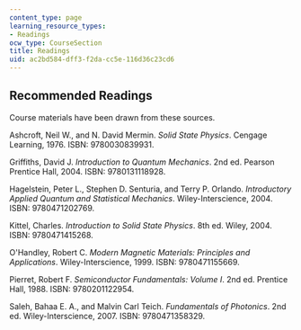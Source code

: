 ```yaml
---
content_type: page
learning_resource_types:
- Readings
ocw_type: CourseSection
title: Readings
uid: ac2bd584-dff3-f2da-cc5e-116d36c23cd6
---
```


Recommended Readings
--------------------

Course materials have been drawn from these sources.

Ashcroft, Neil W., and N. David Mermin. _Solid State Physics_. Cengage Learning, 1976. ISBN: 9780030839931.

Griffiths, David J. _Introduction to Quantum Mechanics_. 2nd ed. Pearson Prentice Hall, 2004. ISBN: 9780131118928.

Hagelstein, Peter L., Stephen D. Senturia, and Terry P. Orlando. _Introductory Applied Quantum and Statistical Mechanics_. Wiley-Interscience, 2004. ISBN: 9780471202769.

Kittel, Charles. _Introduction to Solid State Physics_. 8th ed. Wiley, 2004. ISBN: 9780471415268.

O'Handley, Robert C. _Modern Magnetic Materials: Principles and Applications_. Wiley-Interscience, 1999. ISBN: 9780471155669.

Pierret, Robert F. _Semiconductor Fundamentals: Volume I_. 2nd ed. Prentice Hall, 1988. ISBN: 9780201122954.

Saleh, Bahaa E. A., and Malvin Carl Teich. _Fundamentals of Photonics_. 2nd ed. Wiley-Interscience, 2007. ISBN: 9780471358329.